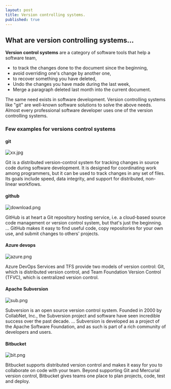 ```yaml
---
layout: post
title: Version controlling systems.
published: true
---
```

## What are version controlling systems...
**Version control systems** are a category of software tools that help a software team,
- to track the changes done to the document since the beginning, 
- avoid overriding one's change by another one,
- to recover something you have deleted, 
- Undo the changes you have made during the last week, 
- Merge a paragraph deleted last month into the current document.


The same need exists in software development. Version controlling systems like "git" are well-known software solutions to solve the above needs. Almost every professional software developer uses one of the version controlling systems.
### Few examples for versions control systems

#### git

![xx.jpg]({{site.baseurl}}/_posts/xx.jpg)

Git is a distributed version-control system for tracking changes in source code during software development. It is designed for coordinating work among programmers, but it can be used to track changes in any set of files. Its goals include speed, data integrity, and support for distributed, non-linear workflows.

#### github

![download.png]({{site.baseurl}}/_posts/download.png)

GitHub is at heart a Git repository hosting service, i.e. a cloud-based source code management or version control system, but that's just the beginning. ... GitHub makes it easy to find useful code, copy repositories for your own use, and submit changes to others' projects.

#### Azure devops

![azure.png]({{site.baseurl}}/_posts/azure.png)

Azure DevOps Services and TFS provide two models of version control: Git, which is distributed version control, and Team Foundation Version Control (TFVC), which is centralized version control.

#### Apache Subversion

![sub.png]({{site.baseurl}}/_posts/sub.png)

Subversion is an open source version control system. Founded in 2000 by CollabNet, Inc., the Subversion project and software have seen incredible success over the past decade. ... Subversion is developed as a project of the Apache Software Foundation, and as such is part of a rich community of developers and users.

#### Bitbucket

![bit.png]({{site.baseurl}}/_posts/bit.png)

Bitbucket supports distributed version control and makes it easy for you to collaborate on code with your team. Beyond supporting Git and Mercurial version control, Bitbucket gives teams one place to plan projects, code, test and deploy.
